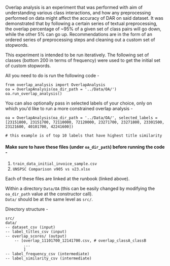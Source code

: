 Overlap analysis is an experiment that was performed with aim of understanding various class interactions, and how any preprocessing performed on data might affect the accuracy of DAR on said dataset. It was demonstrated that by following a certain series of textual preprocessing, the overlap percentage of ~95% of a given set of class pairs will go down, while the other 5% can go up. Recommendations are in the form of an ordered series of preprocessing steps and cleaning out a custom set of stopwords.  

This experiment is intended to be run iteratively. The following set of classes (bottom 200 in terms of frequency) were used to get the initial set of custom stopwords. 

All you need to do is run the following code -

```python3
from overlap_analysis import OverlapAnalysis
oa = OverlapAnalysis(oa_dir_path = '../Data/OA/')
oa.run_overlap_analysis()
```

You can also optionally pass in selected labels of your choice, only on which you'd like to run a more constrained overlap analysis -

```python3
oa = OverlapAnalysis(oa_dir_path = '../Data/OA/', selected_labels = [23151800, 23151700, 72110000, 72120000, 23271700, 23271800, 23301500, 23121600, 40101700, 42241600])

# this example is of top 10 labels that have highest title similarity
```

#### Make sure to have these files (under `oa_dir_path`) before running the code -
1. `train_data_initial_invoice_sample.csv`
2. `UNSPSC Comparison v905 vs v23.xlsx`  

Each of these files are linked at the runbook (linked above).

Within a directory `Data/OA` (this can be easily changed by modifying the `oa_dir_path` value at the constructor call).  
`Data/` should be at the same level as `src/`.

Directory structure -
```shell
src/
data/
-- dataset_csv (input)
-- label_titles_csv (input)
-- overlap_scores/ (output)
    -- [overlap_11101700_12141700.csv, # overlap_classA_classB
        ...
        ]
-- label_frequency_csv (intermediate)
-- label_similarity_csv (intermediate)
```
